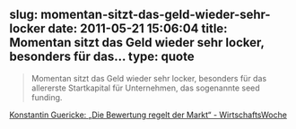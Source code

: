 slug: momentan-sitzt-das-geld-wieder-sehr-locker
date: 2011-05-21 15:06:04
title: Momentan sitzt das Geld wieder sehr locker, besonders für das...
type: quote
---

> Momentan sitzt das Geld wieder sehr locker, besonders für das allererste Startkapital für Unternehmen, das sogenannte seed funding.

[Konstantin Guericke: „Die Bewertung regelt der Markt“ - WirtschaftsWoche](http://www.wiwo.de/technik-wissen/die-bewertung-regelt-der-markt-467022/2/)
